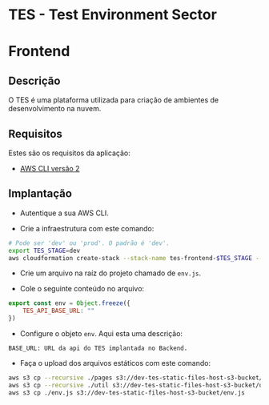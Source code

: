 # TES - Test Environment Sector
# Frontend
## Descrição
O TES é uma plataforma utilizada para criação de ambientes de desenvolvimento na nuvem.

## Requisitos
Estes são os requisitos da aplicação:
- [AWS CLI versão 2](https://aws.amazon.com/cli/)

## Implantação
- Autentique a sua AWS CLI.

- Crie a infraestrutura com este comando:
```bash
# Pode ser 'dev' ou 'prod'. O padrão é 'dev'.
export TES_STAGE=dev
aws cloudformation create-stack --stack-name tes-frontend-$TES_STAGE --template-body Frontend.yaml --parameters ParameterKey=Stage,ParameterValue=$TES_STAGE --region us-east-1
```

- Crie um arquivo na raíz do projeto chamado de `env.js`.

- Cole o seguinte conteúdo no arquivo:
```javascript
export const env = Object.freeze({
    TES_API_BASE_URL: ""
})
```

- Configure o objeto `env`. Aqui esta uma descrição:
```text
BASE_URL: URL da api do TES implantada no Backend.
```

- Faça o upload dos arquivos estáticos com este comando:
```bash
aws s3 cp --recursive ./pages s3://dev-tes-static-files-host-s3-bucket/pages && \
aws s3 cp --recursive ./util s3://dev-tes-static-files-host-s3-bucket/util && \
aws s3 cp ./env.js s3://dev-tes-static-files-host-s3-bucket/env.js
```